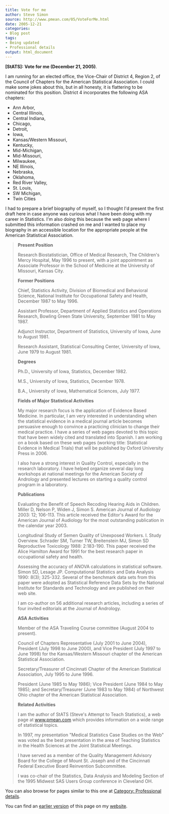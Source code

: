 ```yaml
---
title: Vote for me
author: Steve Simon
source: http://www.pmean.com/05/VoteForMe.html
date: 2005-12-21
categories:
- Blog post
tags:
- Being updated
- Professional details
output: html_document
---
```

**[StATS]:** **Vote for me (December 21, 2005)**.

I am running for an elected office, the Vice-Chair of District 4, Region
2, of the Council of Chapters for the American Statistical Association.
I could make some jokes about this, but in all honesty, it is flattering
to be nominated for this position. District 4 incorporates the following
ASA chapters:

-   Ann Arbor,
-   Central Illinois,
-   Central Indiana,
-   Chicago,
-   Detroit,
-   Iowa,
-   Kansas/Western Missouri,
-   Kentucky,
-   Mid-Michigan,
-   Mid-Missouri,
-   Milwaukee,
-   NE Illinois,
-   Nebraska,
-   Oklahoma,
-   Red River Valley,
-   St. Louis,
-   SW Michigan,
-   Twin Cities

I had to prepare a brief biography of myself, so I thought I'd present
the first draft here in case anyone was curious what I have been doing
with my career in Statistics. I'm also doing this because the web page
where I submitted this information crashed on me and I wanted to place
my biography in an accessible location for the appropriate people at the
American Statistical Association.

> **Present Position**
>
> Research Biostatistician, Office of Medical Research, The Children's
> Mercy Hospital, May 1996 to present, with a joint appointment as
> Associate Professor in the School of Medicine at the University of
> Missouri, Kansas City.
>
> **Former Positions**
>
> Chief, Statistics Activity, Division of Biomedical and Behavioral
> Science, National Institute for Occupational Safety and Health,
> December 1987 to May 1996.
>
> Assistant Professor, Department of Applied Statistics and Operations
> Research, Bowling Green State University, September 1981 to May 1987.
>
> Adjunct Instructor, Department of Statistics, University of Iowa, June
> to August 1981.
>
> Research Assistant, Statistical Consulting Center, University of Iowa,
> June 1979 to August 1981.
>
> **Degrees**
>
> Ph.D., University of Iowa, Statistics, December 1982.
>
> M.S., University of Iowa, Statistics, December 1978.
>
> B.A., University of Iowa, Mathematical Sciences, July 1977.
>
> **Fields of Major Statistical Activities**
>
> My major research focus is the application of Evidence Based Medicine.
> In particular, I am very interested in understanding when the
> statistical evidence in a medical journal article becomes persuasive
> enough to convince a practicing clinician to change their medical
> practice. I have a series of web pages devoted to this topic that have
> been widely cited and translated into Spanish. I am working on a book
> based on these web pages (working title: Statistical Evidence in
> Medical Trials) that will be published by Oxford University Press in
> 2006.
>
> I also have a strong interest in Quality Control, especially in the
> research laboratory. I have helped organize several day long workshops
> at national meetings for the American Society of Andrology and
> presented lectures on starting a quality control program in a
> laboratory.
>
> **Publications**
>
> Evaluating the Benefit of Speech Recoding Hearing Aids in Children.
> Miller D, Nelson P, Widen J, Simon S. American Journal of Audiology
> 2003: 12; 106-113. This article received the Editor's Award for the
> American Journal of Audiology for the most outstanding publication in
> the calendar year 2003.
>
> Longitudinal Study of Semen Quality of Unexposed Workers. I. Study
> Overview. Schrader SM, Turner TW, Breitenstein MJ, Simon SD
> Reproductive Toxicology 1988: 2:183-190. This paper received the Alice
> Hamilton Award for 1991 for the best research paper in occupational
> safety and health.
>
> Assessing the accuracy of ANOVA calculations in statistical software.
> Simon SD, Lesage JP. Computational Statistics and Data Analysis 1990:
> 8(3); 325-332. Several of the benchmark data sets from this paper were
> adopted as Statistical Reference Data Sets by the National Institute
> for Standards and Technology and are published on their web site.
>
> I am co-author on 56 additional research articles, including a series
> of four invited editorials at the Journal of Andrology.
>
> **ASA Activities**
>
> Member of the ASA Traveling Course committee (August 2004 to present).
>
> Council of Chapters Representative (July 2001 to June 2004), President
> (July 1998 to June 2000), and Vice President (July 1997 to June 1998)
> for the Kansas/Western Missouri chapter of the American Statistical
> Association.
>
> Secretary/Treasurer of Cincinnati Chapter of the American Statistical
> Association, July 1995 to June 1996.
>
> President (June 1985 to May 1986); Vice President (June 1984 to May
> 1985); and Secretary/Treasurer (June 1983 to May 1984) of Northwest
> Ohio chapter of the American Statistical Association.
>
> **Related Activities**
>
> I am the author of StATS (Steve's Attempt to Teach Statistics), a web
> page at www.pmean.com which provides information on a
> wide range of statistical topics.
>
> In 1997, my presentation "Medical Statistics Case Studies on the
> Web" was voted as the best presentation in the area of Teaching
> Statistics in the Health Sciences at the Joint Statistical Meetings.
>
> I have served as a member of the Quality Management Advisory Board for
> the College of Mount St. Joseph and of the Cincinnati Federal
> Executive Board Reinvention Subcommittee.
>
> I was co-chair of the Statistics, Data Analysis and Modeling Section
> of the 1995 Midwest SAS Users Group conference in Cleveland OH.

You can also browse
for pages similar to this one at [Category: Professional
details](../category/ProfessionalDetails.html).

You can find an [earlier version][sim1] of this page on my [website][sim2].

[sim1]: http://www.pmean.com/05/VoteForme.html
[sim2]: http://www.pmean.com

